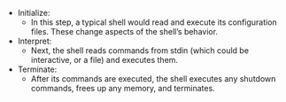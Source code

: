 - Initialize: 
  -  In this step, a typical shell would read and execute its configuration files. These change aspects of the shell’s behavior.
- Interpret: 
  - Next, the shell reads commands from stdin (which could be interactive, or a file) and executes them.
- Terminate: 
  - After its commands are executed, the shell executes any shutdown commands, frees up any memory, and terminates.

